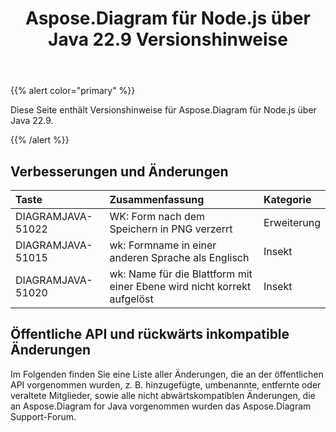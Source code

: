 ﻿---
title: Aspose.Diagram für Node.js über Java 22.9 Versionshinweise
type: docs
weight: 19
url: /de/nodejsjava/aspose-diagram-for-node-js-via-java-22-9-release-notes/
---
{{% alert color="primary" %}}

Diese Seite enthält Versionshinweise für Aspose.Diagram für Node.js über Java 22.9.

{{% /alert %}}
## **Verbesserungen und Änderungen**  ##

|**Taste**|**Zusammenfassung**|**Kategorie**|
|:- |:- |:- |
|DIAGRAMJAVA-51022|WK: Form nach dem Speichern in PNG verzerrt|Erweiterung|
|DIAGRAMJAVA-51015|wk: Formname in einer anderen Sprache als Englisch|Insekt|
|DIAGRAMJAVA-51020|wk: Name für die Blattform mit einer Ebene wird nicht korrekt aufgelöst|Insekt|

## **Öffentliche API und rückwärts inkompatible Änderungen**
Im Folgenden finden Sie eine Liste aller Änderungen, die an der öffentlichen API vorgenommen wurden, z. B. hinzugefügte, umbenannte, entfernte oder veraltete Mitglieder, sowie alle nicht abwärtskompatiblen Änderungen, die an Aspose.Diagram for Java vorgenommen wurden das Aspose.Diagram Support-Forum.


